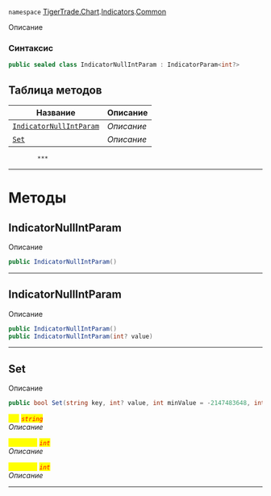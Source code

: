 
`namespace` [TigerTrade.Chart](../../../TigerTrade.Chart.md).[Indicators](../../../TigerTrade.Chart/Indicators.md).[Common](../../../TigerTrade.Chart/Indicators/Common.md)


Описание

### Синтаксис
```csharp
public sealed class IndicatorNullIntParam : IndicatorParam<int?>
```


## Таблица методов
| Название | Описание |
| --- | --- |
| [`IndicatorNullIntParam`](./IndicatorNullIntParam.cs/Методы/IndicatorNullIntParam.md) | *Описание* |
| [`Set`](./IndicatorNullIntParam.cs/Методы/Set.md) | *Описание* |




            ***
  ***
  # Методы

## IndicatorNullIntParam
Описание

```csharp
public IndicatorNullIntParam()
```

***                

## IndicatorNullIntParam
Описание

```csharp
public IndicatorNullIntParam()
public IndicatorNullIntParam(int? value)
```

***                

## Set
Описание

```csharp
public bool Set(string key, int? value, int minValue = -2147483648, int maxValue = 2147483647)
```

<mark style="color:yellow;">`key`</mark> <mark style="color:red;">*`string`*</mark>  
 *Описание*  

<mark style="color:yellow;">`minValue`</mark> <mark style="color:red;">*`int`*</mark>  
 *Описание*  

<mark style="color:yellow;">`maxValue`</mark> <mark style="color:red;">*`int`*</mark>  
 *Описание*  


***                

